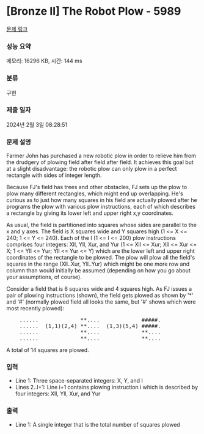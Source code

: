# [Bronze II] The Robot Plow - 5989 

[문제 링크](https://www.acmicpc.net/problem/5989) 

### 성능 요약

메모리: 16296 KB, 시간: 144 ms

### 분류

구현

### 제출 일자

2024년 2월 3일 08:28:51

### 문제 설명

<p>Farmer John has purchased a new robotic plow in order to relieve him from the drudgery of plowing field after field after field. It achieves this goal but at a slight disadvantage: the robotic plow can only plow in a perfect rectangle with sides of integer length.</p>

<p>Because FJ's field has trees and other obstacles, FJ sets up the plow to plow many different rectangles, which might end up overlapping. He's curious as to just how many squares in his field are actually plowed after he programs the plow with various plow instructions, each of which describes a rectangle by giving its lower left and upper right x,y coordinates.</p>

<p>As usual, the field is partitioned into squares whose sides are parallel to the x and y axes. The field is X squares wide and Y squares high (1 <= X <= 240; 1 <= Y <= 240). Each of the I (1 <= I <= 200) plow instructions comprises four integers: Xll, Yll, Xur, and Yur (1 <= Xll <= Xur; Xll <= Xur <= X; 1 <= Yll <= Yur; Yll <= Yur <= Y) which are the lower left and upper right coordinates of the rectangle to be plowed. The plow will plow all the field's squares in the range (Xll..Xur, Yll..Yur) which might be one more row and column than would initially be assumed (depending on how you go about your assumptions, of course).</p>

<p>Consider a field that is 6 squares wide and 4 squares high. As FJ issues a pair of plowing instructions (shown), the field gets plowed as shown by '*' and '#' (normally plowed field all looks the same, but '#' shows which were most recently plowed):</p>

<pre>    ......             **....             #####.
    ......  (1,1)(2,4) **....  (1,3)(5,4) #####.
    ......             **....             **....
    ......             **....             **....</pre>

<p>A total of 14 squares are plowed.</p>

### 입력 

 <ul>
	<li>Line 1: Three space-separated integers: X, Y, and I</li>
	<li>Lines 2..I+1: Line i+1 contains plowing instruction i which is described by four integers: Xll, Yll, Xur, and Yur</li>
</ul>

<p> </p>

### 출력 

 <ul>
	<li>Line 1: A single integer that is the total number of squares plowed</li>
</ul>

<p> </p>

